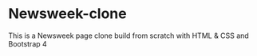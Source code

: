 # Newsweek-clone
This is a Newsweek page clone build from scratch with HTML &amp; CSS and Bootstrap 4
